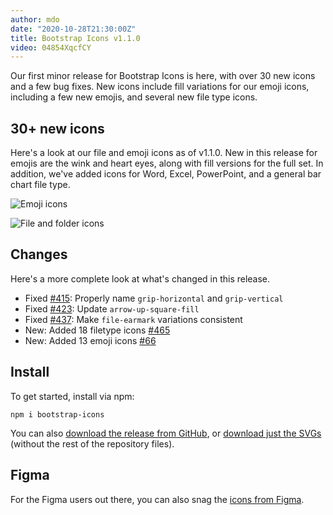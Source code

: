 ```yaml
---
author: mdo
date: "2020-10-28T21:30:00Z"
title: Bootstrap Icons v1.1.0
video: 04854XqcfCY
---
```


Our first minor release for Bootstrap Icons is here, with over 30 new icons and a few bug fixes. New icons include fill variations for our emoji icons, including a few new emojis, and several new file type icons.

## 30+ new icons

Here's a look at our file and emoji icons as of v1.1.0. New in this release for emojis are the wink and heart eyes, along with fill versions for the full set. In addition, we've added icons for Word, Excel, PowerPoint, and a general bar chart file type.

![Emoji icons](/assets/img/2020/10/icons-emoji.png)

![File and folder icons](/assets/img/2020/10/icons-files-folders.png)

## Changes

Here's a more complete look at what's changed in this release.

- Fixed [#415](https://github.com/twbs/icons/issues/415): Properly name `grip-horizontal` and `grip-vertical`
- Fixed [#423](https://github.com/twbs/icons/issues/423): Update `arrow-up-square-fill`
- Fixed [#437](https://github.com/twbs/icons/issues/437): Make `file-earmark` variations consistent
- New: Added 18 filetype icons [#465](https://github.com/twbs/icons/pull/465)
- New: Added 13 emoji icons [#66](https://github.com/twbs/icons/pull/466)

## Install

To get started, install via npm:

```shell
npm i bootstrap-icons
```

You can also [download the release from GitHub](https://github.com/twbs/icons/releases/tag/v1.1.0), or [download just the SVGs](https://github.com/twbs/icons/releases/download/v1.1.0/bootstrap-icons-1.1.0.zip) (without the rest of the repository files).

## Figma

For the Figma users out there, you can also snag the [icons from Figma](https://www.figma.com/file/6jIgJymnRpMjGSMG2BKNRe/Bootstrap-Icons-v1.1.0?node-id=0%3A1).
